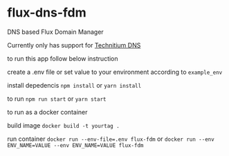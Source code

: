# flux-dns-fdm

DNS based Flux Domain Manager

Currently only has support for [Technitium DNS](https://github.com/TechnitiumSoftware/DnsServer)

to run this app follow below instruction

create a .env file or set value to your environment according to `example_env`

install depedencis `npm install` or `yarn install`

to run
`npm run start` or `yarn start`

to run as a docker container

build image
`docker build -t yourtag .`

run container
`docker run --env-file=.env flux-fdm`
or `docker run --env ENV_NAME=VALUE --env ENV_NAME=VALUE flux-fdm`
